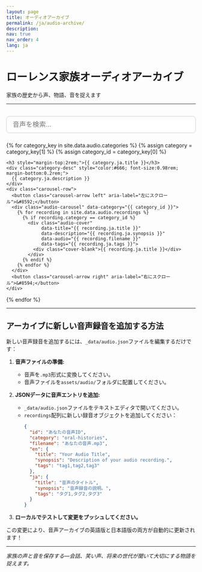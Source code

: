 ```yaml
---
layout: page
title: オーディオアーカイブ
permalink: /ja/audio-archive/
description: 
nav: true
nav_order: 4
lang: ja
---
```


# ローレンス家族オーディオアーカイブ
家族の歴史から声、物語、音を捉えます

---

<!-- Search Bar -->
<div style="width: 100%; margin: 2rem 0 1.5rem 0; text-align: center;">
  <input id="audioSearchInput" type="text" placeholder="音声を検索..." style="width: 100%; padding: 0.7rem 1rem; font-size: 1.1rem; border-radius: 8px; border: 1px solid #ccc;">
</div>

<!-- Netflix-style Audio Gallery by Category with Carousel -->
<div class="audio-gallery-section">
  {% for category_key in site.data.audio.categories %}
    {% assign category = category_key[1] %}
    {% assign category_id = category_key[0] %}
    
    <h3 style="margin-top:2rem;">{{ category.ja.title }}</h3>
    <div class="category-desc" style="color:#666; font-size:0.98rem; margin-bottom:0.2rem;">
      {{ category.ja.description }}
    </div>
    <div class="carousel-row">
      <button class="carousel-arrow left" aria-label="左にスクロール">&#8592;</button>
      <div class="audio-carousel" data-category="{{ category_id }}">
        {% for recording in site.data.audio.recordings %}
          {% if recording.category == category_id %}
            <div class="audio-cover" 
                 data-title="{{ recording.ja.title }}" 
                 data-description="{{ recording.ja.synopsis }}" 
                 data-audio="{{ recording.filename }}" 
                 data-tags="{{ recording.ja.tags }}">
              <div class="cover-blank">{{ recording.ja.title }}</div>
            </div>
          {% endif %}
        {% endfor %}
      </div>
      <button class="carousel-arrow right" aria-label="右にスクロール">&#8594;</button>
    </div>
  {% endfor %}
</div>

<!-- Modal for audio details -->
<div id="audioModal" class="audio-modal" style="display:none;">
  <div class="audio-modal-content">
    <span class="audio-modal-close">&times;</span>
    <h3 id="modalTitle">音声タイトル</h3>
    <p id="modalDescription">音声の説明がここに入ります。</p>
    <button id="modalPlayBtn" style="margin-top:1rem; padding:0.5rem 1.5rem; font-size:1rem;">▶ 再生</button>
  </div>
</div>

<style>
.carousel-row {
  display: flex;
  align-items: center;
  margin: 1.5rem 0 2.5rem 0;
  width: 100%;
  max-width: 100%;
  box-sizing: border-box;
}
.audio-carousel {
  display: flex;
  overflow-x: auto;
  scroll-behavior: smooth;
  gap: 1.5rem;
  padding: 1rem 0;
  flex: 1 1 auto;
  width: 100%;
  max-width: 100%;
  box-sizing: border-box;
}
.audio-cover {
  flex: 0 0 160px;
  width: 160px;
  height: 160px;
  cursor: pointer;
  transition: transform 0.2s;
  display: flex;
  align-items: flex-end;
}
.audio-cover:hover {
  transform: scale(1.05);
}
.cover-blank {
  background: linear-gradient(135deg, #e0e0e0 60%, #bdbdbd 100%);
  border-radius: 12px;
  width: 100%;
  height: 100%;
  display: flex;
  align-items: flex-end;
  justify-content: center;
  font-size: 1.05rem;
  font-weight: 600;
  color: #555;
  padding: 1rem;
  box-shadow: 0 2px 8px rgba(0,0,0,0.07);
  text-align: center;
}
.carousel-arrow {
  background: #fff;
  border: 1px solid #ccc;
  border-radius: 50%;
  width: 38px;
  height: 38px;
  font-size: 1.5rem;
  color: #888;
  cursor: pointer;
  margin: 0 0.5rem;
  display: flex;
  align-items: center;
  justify-content: center;
  box-shadow: 0 2px 8px rgba(0,0,0,0.07);
  transition: background 0.2s, color 0.2s;
  z-index: 2;
}
.carousel-arrow:hover {
  background: #e50914;
  color: #fff;
}
.carousel-arrow[disabled] {
  opacity: 0.3;
  pointer-events: none;
}
.audio-modal {
  position: fixed;
  z-index: 1000;
  left: 0; top: 0; width: 100vw; height: 100vh;
  background: rgba(0,0,0,0.5);
  display: flex;
  align-items: center;
  justify-content: center;
}
.audio-modal-content {
  background: #fff;
  border-radius: 10px;
  padding: 2rem 2.5rem;
  max-width: 400px;
  width: 90vw;
  box-shadow: 0 4px 24px rgba(0,0,0,0.15);
  position: relative;
  text-align: center;
}
.audio-modal-close {
  position: absolute;
  top: 1rem; right: 1.2rem;
  font-size: 2rem;
  color: #888;
  cursor: pointer;
}
#audioModal #modalPlayBtn {
  background: #e50914;
  color: #fff;
  border: none;
  border-radius: 5px;
  cursor: pointer;
}
@media (max-width: 600px) {
  .audio-cover {
    flex: 0 0 100px;
    width: 100px;
    height: 100px;
  }
  .cover-blank {
    font-size: 0.85rem;
    padding: 0.5rem;
  }
}
.category-desc {
  width: 100%;
  max-width: 100%;
  box-sizing: border-box;
}
</style>

<script>
document.addEventListener('DOMContentLoaded', function() {
  // Audio modal logic
  const audioCovers = document.querySelectorAll('.audio-cover');
  const audioModal = document.getElementById('audioModal');
  const modalTitle = document.getElementById('modalTitle');
  const modalDescription = document.getElementById('modalDescription');
  const modalPlayBtn = document.getElementById('modalPlayBtn');
  const audioClose = document.querySelector('.audio-modal-close');

  audioCovers.forEach(cover => {
    cover.addEventListener('click', function() {
      modalTitle.textContent = cover.getAttribute('data-title');
      modalDescription.textContent = cover.getAttribute('data-description');
      const audioFile = cover.getAttribute('data-audio');
      
      modalPlayBtn.onclick = function() {
        // For now, just show an alert. In the future, you could implement actual audio playback
        alert('音声再生がここで開きます: ' + audioFile);
        // Example of what you could do:
        // window.open('{{ "/assets/audio/" | relative_url }}' + audioFile, '_blank');
      };
      
      audioModal.style.display = 'flex';
    });
  });

  audioClose.addEventListener('click', function() {
    audioModal.style.display = 'none';
  });

  window.addEventListener('click', function(event) {
    if (event.target === audioModal) {
      audioModal.style.display = 'none';
    }
  });

  // Carousel arrow logic
  const leftArrows = document.querySelectorAll('.carousel-arrow.left');
  const rightArrows = document.querySelectorAll('.carousel-arrow.right');

  leftArrows.forEach(arrow => {
    arrow.addEventListener('click', function() {
      const carousel = arrow.parentNode.querySelector('.audio-carousel');
      const cover = carousel.querySelector('.audio-cover');
      let scrollAmount = cover ? cover.offsetWidth + 24 : 180;
      carousel.scrollBy({ left: -scrollAmount, behavior: 'smooth' });
    });
  });

  rightArrows.forEach(arrow => {
    arrow.addEventListener('click', function() {
      const carousel = arrow.parentNode.querySelector('.audio-carousel');
      const cover = carousel.querySelector('.audio-cover');
      let scrollAmount = cover ? cover.offsetWidth + 24 : 180;
      carousel.scrollBy({ left: scrollAmount, behavior: 'smooth' });
    });
  });

  // Audio search filter
  const searchInput = document.getElementById('audioSearchInput');
  searchInput.addEventListener('input', function() {
    const query = searchInput.value.trim().toLowerCase();
    let anyVisible = false;
    document.querySelectorAll('.carousel-row').forEach(function(row) {
      const carousel = row.querySelector('.audio-carousel');
      let covers = carousel ? carousel.querySelectorAll('.audio-cover') : [];
      let visibleCount = 0;
      covers.forEach(function(cover) {
        const title = cover.getAttribute('data-title') || '';
        const description = cover.getAttribute('data-description') || '';
        const tags = cover.getAttribute('data-tags') || '';
        const match = title.toLowerCase().includes(query) || description.toLowerCase().includes(query) || tags.toLowerCase().includes(query);
        cover.style.display = match ? '' : 'none';
        if (match) visibleCount++;
      });
      row.style.display = (visibleCount > 0) ? '' : 'none';
      if (visibleCount > 0) anyVisible = true;
    });
  });
});
</script>

---

## アーカイブに新しい音声録音を追加する方法

新しい音声録音を追加するには、`_data/audio.json`ファイルを編集するだけです：

1. **音声ファイルの準備:**
   - 音声を`.mp3`形式に変換してください。
   - 音声ファイルを`assets/audio/`フォルダに配置してください。

2. **JSONデータに音声エントリを追加:**
   - `_data/audio.json`ファイルをテキストエディタで開いてください。
   - `recordings`配列に新しい録音オブジェクトを追加してください：
     ```json
     {
       "id": "あなたの音声ID",
       "category": "oral-histories",
       "filename": "あなたの音声.mp3",
       "en": {
         "title": "Your Audio Title",
         "synopsis": "Description of your audio recording.",
         "tags": "tag1,tag2,tag3"
       },
       "ja": {
         "title": "音声のタイトル",
         "synopsis": "音声録音の説明。",
         "tags": "タグ1,タグ2,タグ3"
       }
     }
     ```

3. **ローカルでテストして変更をプッシュしてください。**

この変更により、音声アーカイブの英語版と日本語版の両方が自動的に更新されます！

---

*家族の声と音を保存する—会話、笑い声、将来の世代が聞いて大切にする物語を捉えます。* 